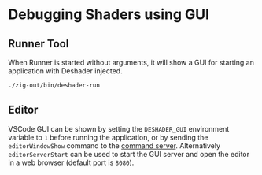 # Debugging Shaders using GUI

## Runner Tool
When Runner is started without arguments, it will show a GUI for starting an application with Deshader injected.
```sh
./zig-out/bin/deshader-run
```

## Editor
VSCode GUI can be shown by setting the `DESHADER_GUI` environment variable to `1` before running the application, or by sending the `editorWindowShow` command to the [command server](Commands.md). Alternatively `editorServerStart` can be used to start the GUI server and open the editor in a web browser (default port is `8080`).
